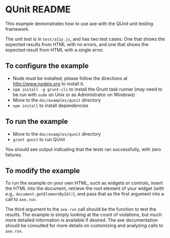 # QUnit README

This example demonstrates how to use axe with the QUnit unit testing framework.

The unit test is in `test/a11y.js`, and has two test cases: One that shows the
expected results from HTML with no errors, and one that shows the expected
result from HTML with a single error.

## To configure the example

- Node must be installed; please follow the directions at http://www.nodejs.org
  to install it.
- `npm install -g grunt-cli` to install the Grunt task runner (may need to be
  run with `sudo` on Unix or as Administrator on Windows)
- Move to the `doc/examples/qunit` directory
- `npm install` to install dependencies

## To run the example

- Move to the `doc/examples/qunit` directory
- `grunt qunit` to run QUnit

You should see output indicating that the tests ran successfully, with zero
failures.

## To modify the example

To run the example on your own HTML, such as widgets or controls, insert the
HTML into the document, retrieve the root element of your widget (with e.g.,
`document.getElementById()`), and pass that as the first argument into a call
to `axe.run`.

The third argument to the `axe.run` call should be the function to test
the results. The example is simply looking at the count of violations, but much
more detailed information is available if desired. The axe documentation
should be consulted for more details on customizing and
analyzing calls to `axe.run`.
